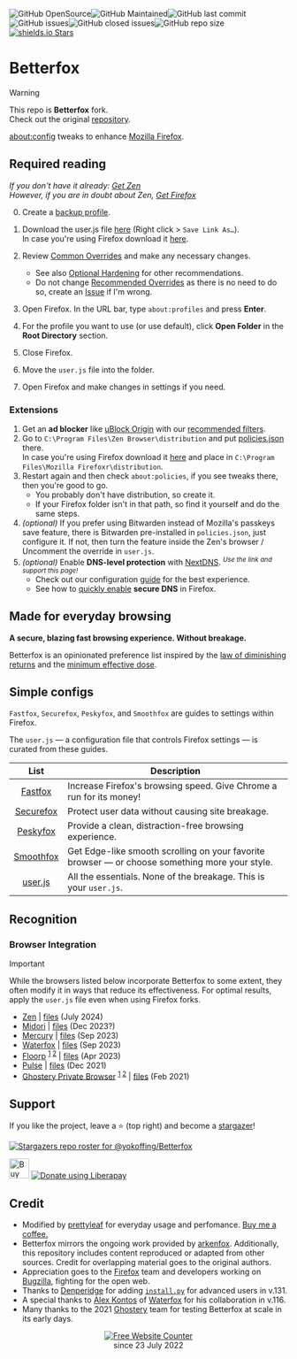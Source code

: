 ![GitHub OpenSource](https://img.shields.io/badge/open%20source-yes-green)![GitHub Maintained](https://img.shields.io/badge/maintained-yes-green)![GitHub last commit](https://img.shields.io/github/last-commit/teamdominant/betterfox)![GitHub issues](https://img.shields.io/github/issues/yokoffing/betterfox)![GitHub closed issues](https://img.shields.io/github/issues-closed/yokoffing/betterfox)![GitHub repo size](https://img.shields.io/github/repo-size/teamdominant/betterfox)[![shields.io Stars](https://img.shields.io/github/stars/yokoffing/betterfox)](https://github.com/yokoffing/betterfox/stargazers)

# Betterfox

> [!WARNING]
> This repo is **Betterfox** fork. \
> Check out the original [repository](https://github.com/yokoffing/Betterfox/).

[about:config](https://support.mozilla.org/en-US/kb/about-config-editor-firefox) tweaks to enhance [Mozilla Firefox](https://www.mozilla.org/en-US/firefox/new/).

## Required reading

*If you don't have it already: [Get Zen](https://zen-browser.app/download/)*  
*However, if you are in doubt about Zen, [Get Firefox](https://www.mozilla.org/en-US/firefox/all/#product-desktop-release)*

0) Create a [backup profile](https://github.com/yokoffing/Betterfox/wiki/Backup).

1) Download the user.js file [here](https://raw.githubusercontent.com/TeamDominant/Betterfox/main/zen/user.js) (Right click > `Save Link As…`).  
   In case you're using Firefox download it [here](https://raw.githubusercontent.com/TeamDominant/Betterfox/main/user.js).
3) Review [Common Overrides](https://github.com/yokoffing/Betterfox/wiki/Common-Overrides) and make any necessary changes.
   * See also [Optional Hardening](https://github.com/yokoffing/Betterfox/wiki/Optional-Hardening) for other recommendations.
   * Do not change [Recommended Overrides](https://github.com/TeamDominant/wiki/Recommended-Overrides) as there is no need to do so, create an [Issue](https://github.com/TeamDominant/Betterfox/issues/) if I'm wrong.
4) Open Firefox. In the URL bar, type `about:profiles` and press **Enter**.
5) For the profile you want to use (or use default), click **Open Folder** in the **Root Directory** section.
6) Close Firefox.
5) Move the `user.js` file into the folder.
7) Open Firefox and make changes in settings if you need.

### Extensions

1) Get an **ad blocker** like [uBlock Origin](https://addons.mozilla.org/blog/ublock-origin-everything-you-need-to-know-about-the-ad-blocker/) with our [recommended filters](https://github.com/yokoffing/filterlists#guidelines).
2) Go to `C:\Program Files\Zen Browser\distribution` and put [policies.json](https://raw.githubusercontent.com/TeamDominant/Betterfox/main/zen/distribution/policies.json) there.  
   In case you're using Firefox download it [here](https://raw.githubusercontent.com/TeamDominant/Betterfox/main/policies.json) and place in `C:\Program Files\Mozilla Firefoxr\distribution`.
3) Restart again and then check `about:policies`, if you see tweaks there, then you're good to go.
    * You probably don't have distribution, so create it.
    * If your Firefox folder isn't in that path, so find it yourself and do the same steps.
4) *(optional)* If you prefer using Bitwarden instead of Mozilla's passkeys save feature, there is Bitwarden pre-installed in `policies.json`, just configure it. If not, then turn the feature inside the Zen's browser / Uncomment the override in `user.js`.
5) *(optional)* Enable **DNS-level protection** with [NextDNS](https://nextdns.io/?from=xujj63g5). <sup><i>Use the link and support this page!</i></sup>
    * Check out our configuration [guide](https://github.com/yokoffing/NextDNS-Config) for the best experience.
    * See how to [quickly enable](https://support.mozilla.org/en-US/kb/dns-over-https) **secure DNS** in Firefox.

## Made for everyday browsing
**A secure, blazing fast browsing experience. Without breakage.**

Betterfox is an opinionated preference list inspired by the [law of diminishing returns](https://miro.medium.com/v2/resize:fit:1206/1*lcOcxriV_II_lZuXQYLoXg.jpeg) and the [minimum effective dose](https://medium.com/the-mission/less-is-more-the-minimum-effective-dose-e6d56625931e).

## Simple configs

`Fastfox`, `Securefox`, `Peskyfox`, and `Smoothfox` are guides to settings within Firefox.

The `user.js` — a configuration file that controls Firefox settings — is curated from these guides.

| List      | Description |
|:---------:|-------------|
| [Fastfox](https://github.com/yokoffing/Betterfox/blob/main/Fastfox.js)   | Increase Firefox's browsing speed. Give Chrome a run for its money!|
| [Securefox](https://github.com/yokoffing/Betterfox/blob/main/Securefox.js) | Protect user data without causing site breakage. |
| [Peskyfox](https://github.com/yokoffing/Betterfox/blob/main/Peskyfox.js)  | Provide a clean, distraction-free browsing experience. |
| [Smoothfox](https://github.com/yokoffing/Betterfox/blob/main/Smoothfox.js) | Get Edge-like smooth scrolling on your favorite browser — or choose something more your style. |
| [user.js](https://github.com/yokoffing/Betterfox/blob/main/user.js) | All the essentials. None of the breakage. This is your `user.js`. |

## Recognition

### Browser Integration
> [!IMPORTANT]
> While the browsers listed below incorporate Betterfox to some extent, they often modify it in ways that reduce its effectiveness. For optimal results, apply the `user.js` file even when using Firefox forks.

* [Zen](https://github.com/zen-browser/desktop?tab=readme-ov-file) | [files](https://github.com/zen-browser/desktop/blob/stable/src/browser/app/profile/zen-browser.js) (July 2024)
* [Midori](https://github.com/goastian/midori-desktop/blob/ESR115/README.md) | [files](https://github.com/goastian/midori-desktop/blob/f3d8d96eb8e08f35a64e3c957bea4e839d7c7730/floorp/browser/components/userjsUtils.sys.mjs#L28-L33) (Dec 2023?)
* [Mercury](https://github.com/Alex313031/Mercury/releases/tag/v.115.3.0) | [files](https://github.com/Alex313031/Mercury/commit/eb9600f9fb8f48c8f5b5c6f3264fbcdb5caff7f5) (Sep 2023)
* [Waterfox](https://www.waterfox.net/en-US/docs/releases/G6.0/) | [files](https://github.com/WaterfoxCo/Waterfox/tree/current/waterfox/browser/app/profile) (Sep 2023)
* [Floorp](https://github.com/Floorp-Projects/Floorp#-betterfox) <sup>[1](https://github.com/Floorp-Projects/Floorp/issues/233#issuecomment-1543557167) [2](https://blog.ablaze.one/3135/2023-04-01/)</sup> | [files](https://github.com/Floorp-Projects/Floorp/blob/ESR115/floorp/browser/components/preferences/userjs.inc.xhtml) (Apr 2023)
* [Pulse](https://github.com/pulse-browser/browser#%EF%B8%8F-credits) | [files](https://github.com/pulse-browser/browser/tree/alpha/src/browser/app/profile) (Dec 2021)
* [Ghostery Private Browser](https://github.com/ghostery/user-agent-desktop#community) <sup>[1](https://web.archive.org/web/20210509171835/https://www.ghostery.com/ghostery-dawn-update-more/) [2](https://web.archive.org/web/20210921114333/https://www.ghostery.com/ghostery-dawn-product-update/)</sup> | [files](https://github.com/ghostery/user-agent-desktop/tree/main/brands/ghostery/branding/pref) (Feb 2021)

## Support

If you like the project, leave a :star: (top right) and become a [stargazer](https://github.com/yokoffing/Betterfox/stargazers)!

[![Stargazers repo roster for @yokoffing/Betterfox](https://reporoster.com/stars/dark/yokoffing/Betterfox)](https://github.com/yokoffing/Betterfox/stargazers)

<a href='https://ko-fi.com/Q5Q5G8EPH' target='_blank'><img height='36' style='border:0px;height:36px;' src='https://storage.ko-fi.com/cdn/kofi2.png?v=3' border='0' alt='Buy Me a Coffee at ko-fi.com' /></a>
<noscript><a href="https://liberapay.com/yokoffing/donate"><img alt="Donate using Liberapay" src="https://liberapay.com/assets/widgets/donate.svg"></a></noscript>

## Credit
* Modified by [prettyleaf](https://github.com/prettyleaf) for everyday usage and perfomance. [Buy me a coffee.](https://www.donationalerts.com/r/pr3ttyleaf)
* Betterfox mirrors the ongoing work provided by [arkenfox](https://github.com/arkenfox/user.js). Additionally, this repository includes content reproduced or adapted from other sources. Credit for overlapping material goes to the original authors.
* Appreciation goes to the [Firefox](https://www.mozilla.org/en-US/firefox/new/) team and developers working on [Bugzilla](https://bugzilla.mozilla.org/home), fighting for the open web.
* Thanks to [Denperidge](https://github.com/Denperidge) for adding [`install.py`](https://github.com/yokoffing/Betterfox/blob/main/install.py) for advanced users in v.131.
* A special thanks to [Alex Kontos](https://github.com/MrAlex94) of [Waterfox](https://github.com/WaterfoxCo/Waterfox) for his collaboration in v.116.
* Many thanks to the 2021 [Ghostery](https://github.com/ghostery) team for testing Betterfox at scale in its early days.

<div align='center'>
  <a href='https://www.websitecounterfree.com'><img src='https://www.websitecounterfree.com/c.php?d=9&id=59870&s=1' border='0' alt='Free Website Counter'></a><br / >
since 23 July 2022</div>
